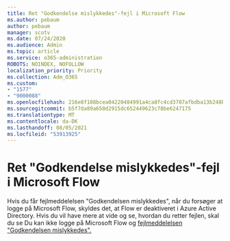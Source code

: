 ```yaml
---
title: Ret "Godkendelse mislykkedes"-fejl i Microsoft Flow
ms.author: pebaum
author: pebaum
manager: scotv
ms.date: 07/24/2020
ms.audience: Admin
ms.topic: article
ms.service: o365-administration
ROBOTS: NOINDEX, NOFOLLOW
localization_priority: Priority
ms.collection: Adm_O365
ms.custom:
- "1577"
- "9000088"
ms.openlocfilehash: 216e8f108bcea04220484991a4ca8fc4cd3707afbdba13b248b44296064a5159
ms.sourcegitcommit: b5f7da89a650d2915dc652449623c78be6247175
ms.translationtype: MT
ms.contentlocale: da-DK
ms.lasthandoff: 08/05/2021
ms.locfileid: "53913925"
---
```

# <a name="fix-authentication-failed-errors-in-microsoft-flow"></a>Ret "Godkendelse mislykkedes"-fejl i Microsoft Flow

Hvis du får fejlmeddelelsen "Godkendelsen mislykkedes", når du forsøger at logge på Microsoft Flow, skyldes det, at Flow er deaktiveret i Azure Active Directory. Hvis du vil have mere at vide og se, hvordan du retter fejlen, skal du se Du kan ikke logge på Microsoft Flow og [fejlmeddelelsen "Godkendelsen mislykkedes".](https://support.microsoft.com/help/4316891)